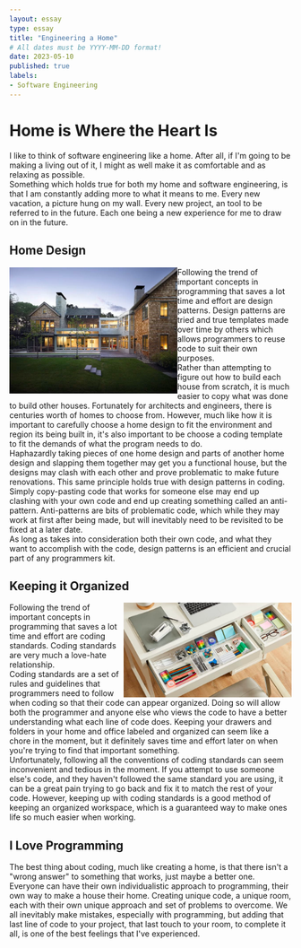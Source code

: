 ```yaml
---
layout: essay
type: essay
title: "Engineering a Home"
# All dates must be YYYY-MM-DD format!
date: 2023-05-10
published: true
labels:
- Software Engineering
---
```

# Home is Where the Heart Is
I like to think of software engineering like a home. After all, if I'm going to be making a living out of it, I might as well make it as comfortable and as relaxing as possible. <br>
Something which holds true for both my home and software engineering, is that I am constantly adding more to what it means to me. Every new vacation, a picture hung on my wall. Every new project, an tool to be referred to in the future. Each one being a new experience for me to draw on in the future.<br>


## Home Design
<img src="../img/essays/home.png" width="300px" align="left">
Following the trend of important concepts in programming that saves a lot time and effort are design patterns. Design patterns are tried and true templates made over time by others which allows programmers to reuse code to suit their own purposes.<Br>
Rather than attempting to figure out how to build each house from scratch, it is much easier to copy what was done to build other houses. Fortunately for architects and engineers, there is centuries worth of homes to choose from. However, much like how it is important to carefully choose a home design to fit the environment and region its being built in, it's also important to be choose a coding template to fit the demands of what the program needs to do.<br>
Haphazardly taking pieces of one home design and parts of another home design and slapping them together may get you a functional house, but the designs may clash with each other and prove problematic to make future renovations. This same principle holds true with design patterns in coding. <br>
Simply copy-pasting code that works for someone else may end up clashing with your own code and end up creating something called an anti-pattern. Anti-patterns are bits of problematic code, which while they may work at first after being made, but will inevitably need to be revisited to be fixed at a later date. <br>
As long as takes into consideration both their own code, and what they want to accomplish with the code, design patterns is an efficient and crucial part of any programmers kit.

## Keeping it Organized
<img src="../img/essays/organized-desk.png" width="300px" align="right" class="mx-2">
Following the trend of important concepts in programming that saves a lot time and effort are coding standards. Coding standards are very much a love-hate relationship.<br> Coding standards are a set of rules and guidelines that programmers need to follow when coding so that their code can appear organized. Doing so will allow both the programmer and anyone else who views the code to have a better understanding what each line of code does. Keeping your drawers and folders in your home and office labeled and organized can seem like a chore in the moment, but it definitely saves time and effort later on when you're trying to find that important something.<br>
Unfortunately, following all the conventions of coding standards can seem inconvenient and tedious in the moment. If you attempt to use someone else's code, and they haven't followed the same standard you are using, it can be a great pain trying to go back and fix it to match the rest of your code. 
However, keeping up with coding standards is a good method of keeping an organized workspace, which is a guaranteed way to make ones life so much easier when working.

## I Love Programming
The best thing about coding, much like creating a home, is that there isn't a "wrong answer" to something that works, just maybe a better one. Everyone can have their own individualistic approach to programming, their own way to make a house their home. Creating unique code, a unique room, each with their own unique approach and set of problems to overcome. We all inevitably make mistakes, especially with programming, but adding that last line of code to your project, that last touch to your room, to complete it all, is one of the best feelings that I've experienced.
